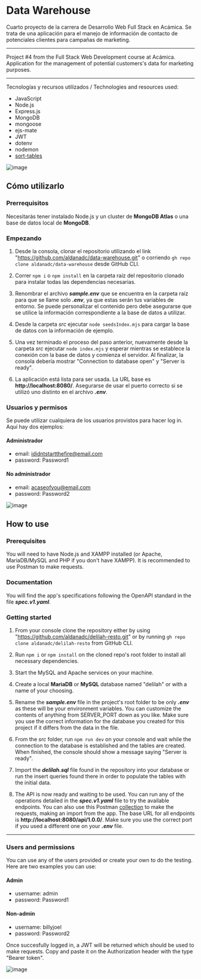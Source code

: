
# Data Warehouse


Cuarto proyecto de la carrera de Desarrollo Web Full Stack en Acámica. Se trata de una aplicación para el manejo de información de contacto de potenciales clientes para campañas de marketing.

---

Project #4 from the Full Stack Web Development course at Acámica. Application for the management of potential customers's data for marketing purposes.

---

Tecnologías y recursos utilizados / Technologies and resources used:

* JavaScript
* Node.js
* Express.js
* MongoDB
* mongoose
* ejs-mate
* JWT
* dotenv
* nodemon
* [sort-tables](https://github.com/stationer/SortTable)


![image](https://user-images.githubusercontent.com/75340355/120859230-4c22a700-c55a-11eb-81c8-57ef271ae508.png)

## Cómo utilizarlo 

### Prerrequisitos
Necesitarás tener instalado Node.js y un cluster de **MongoDB Atlas** o una base de datos local de **MongoDB**.

### Empezando

1. Desde la consola, clonar el repositorio utilizando el link "https://github.com/aldanadc/data-warehouse.git" o corriendo `gh repo clone aldanadc/data-warehouse` desde GitHub CLI.

2. Correr `npm i` o `npm install` en la carpeta raíz del repositorio clonado para instalar todas las dependencias necesarias.

3. Renombrar el archivo **_sample.env_** que se encuentra en la carpeta raíz para que se llame solo **_.env_**, ya que estas serán tus variables de entorno. Se puede personalizar el contenido pero debe asegurarse que se utilice la información correspondiente a la base de datos a utilizar.

5. Desde la carpeta _src_ ejecutar `node seedsIndex.mjs` para cargar la base de datos con la información de ejemplo. 

6. Una vez terminado el proceso del paso anterior, nuevamente desde la carpeta _src_ ejecutar `node index.mjs` y esperar mientras se establece la conexión con la base de datos y comienza el servidor. Al finalizar, la consola debería mostrar "Connection to database open" y "Server is ready".

8. La aplicación está lista para ser usada. La URL base es **http://localhost:8080/**. Asegurarse de usar el puerto correcto si se utilizó uno distinto en el archivo **_.env_**.

### Usuarios y permisos
Se puede utilizar cualquiera de los usuarios provistos para hacer log in. Aquí hay dos ejemplos:
#### Administrador
- email: ididntstartthefire@email.com
- password: Password1

#### No administrador
- email: acaseofyou@email.com
- password: Password2


![image](https://user-images.githubusercontent.com/75340355/120859230-4c22a700-c55a-11eb-81c8-57ef271ae508.png)


## How to use

### Prerequisites
You will need to have Node.js and XAMPP installed (or Apache, MariaDB/MySQL and PHP if you don't have XAMPP). It is recommended to use Postman to make requests.

### Documentation
You will find the app's specifications following the OpenAPI standard in the file **_spec.v1.yaml_**.

### Getting started

1. From your console clone the repository either by using "https://github.com/aldanadc/delilah-resto.git" or by running `gh repo clone aldanadc/delilah-resto` from GitHub CLI.

2. Run `npm i` or `npm install` on the cloned repo's root folder to install all necessary dependencies.

3. Start the MySQL and Apache services on your machine.

4. Create a local **MariaDB** or **MySQL** database named "delilah" or with a name of your choosing.

5. Rename the **_sample.env_** file in the project's root folder to be only **_.env_** as these will be your environment variables. You can customize the contents of anything from SERVER_PORT down as you like. Make sure you use the correct information for the database you created for this project if it differs from the data in the file.

6. From the _src_ folder, run `npm run dev` on your console and wait while the connection to the database is established and the tables are created. When finished, the console should show a message saying "Server is ready".

7. Import the **_delilah.sql_** file found in the repository into your database or run the insert queries found there in order to populate the tables with the initial data.

8. The API is now ready and waiting to be used. You can run any of the operations detailed in the **_spec.v1.yaml_** file to try the available endpoints. You can also use this Postman [collection](https://www.getpostman.com/collections/84741c7aee6fee2516c8) to make the requests, making an import from the app. The base URL for all endpoints is **http://localhost:8080/api/1.0.0/**. Make sure you use the correct port if you used a different one on your **_.env_** file.

---

### Users and permissions
You can use any of the users provided or create your own to do the testing. Here are two examples you can use: 

#### Admin
- username: admin
- password: Password1

#### Non-admin
- username: billyjoel
- password: Password2

Once succesfully logged in, a JWT will be returned which should be used to make requests. Copy and paste it on the Authorization header with the type "Bearer token".


![image](https://user-images.githubusercontent.com/75340355/120859230-4c22a700-c55a-11eb-81c8-57ef271ae508.png)



